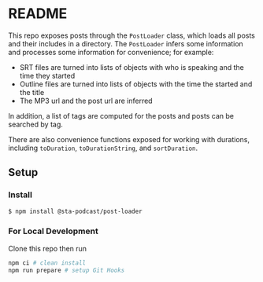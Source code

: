 # README

This repo exposes posts through the `PostLoader` class, which loads all posts and their includes in a directory.
The `PostLoader` infers some information and processes some information for convenience; for example:

- SRT files are turned into lists of objects with who is speaking and the time they started
- Outline files are turned into lists of objects with the time the started and the title
- The MP3 url and the post url are inferred

In addition, a list of tags are computed for the posts and posts can be searched by tag.

There are also convenience functions exposed for working with durations, including `toDuration`, `toDurationString`, and `sortDuration`.

## Setup

### Install

```bash
$ npm install @sta-podcast/post-loader
```

### For Local Development

Clone this repo then run

```bash
npm ci # clean install
npm run prepare # setup Git Hooks
```
